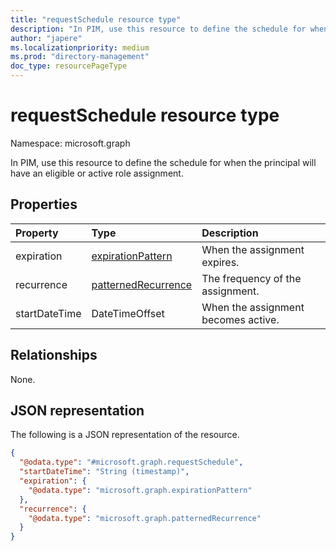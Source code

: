 ```yaml
---
title: "requestSchedule resource type"
description: "In PIM, use this resource to define the schedule for when the principal will have an eligible or active role."
author: "japere"
ms.localizationpriority: medium
ms.prod: "directory-management"
doc_type: resourcePageType
---
```


# requestSchedule resource type

Namespace: microsoft.graph

In PIM, use this resource to define the schedule for when the principal will have an eligible or active role assignment.

## Properties
|Property|Type|Description|
|:---|:---|:---|
|expiration|[expirationPattern](../resources/expirationpattern.md)|When the assignment expires.|
|recurrence|[patternedRecurrence](../resources/patternedrecurrence.md)|The frequency of the assignment.|
|startDateTime|DateTimeOffset|When the assignment becomes active.|

## Relationships
None.

## JSON representation
The following is a JSON representation of the resource.
<!-- {
  "blockType": "resource",
  "@odata.type": "microsoft.graph.requestSchedule"
}
-->
``` json
{
  "@odata.type": "#microsoft.graph.requestSchedule",
  "startDateTime": "String (timestamp)",
  "expiration": {
    "@odata.type": "microsoft.graph.expirationPattern"
  },
  "recurrence": {
    "@odata.type": "microsoft.graph.patternedRecurrence"
  }
}
```

